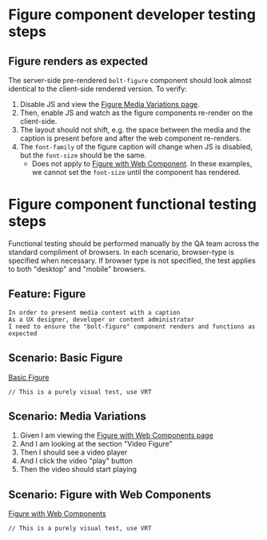 # Figure component developer testing steps

## Figure renders as expected

The server-side pre-rendered `bolt-figure` component should look almost identical to the client-side rendered version. To verify:

1. Disable JS and view the [Figure Media Variations page](https://master.boltdesignsystem.com/pattern-lab/patterns/02-components-figure-10-figure-media-variations/02-components-figure-10-figure-media-variations.html).
1. Then, enable JS and watch as the figure components re-render on the client-side.
1. The layout should not shift, e.g. the space between the media and the caption is present before and after the web component re-renders.
1. The `font-family` of the figure caption will change when JS is disabled, but the `font-size` should be the same.
   - Does not apply to [Figure with Web Component](https://master.boltdesignsystem.com/pattern-lab/patterns/02-components-figure-15-figure-with-web-component/02-components-figure-15-figure-with-web-component.html). In these examples, we cannot set the `font-size` until the component has rendered.

# Figure component functional testing steps

Functional testing should be performed manually by the QA team across the standard compliment of browsers. In each scenario, browser-type is specified when necessary. If browser type is not specified, the test applies to both "desktop" and "mobile" browsers.

## Feature: Figure

    In order to present media content with a caption
    As a UX designer, developer or content administrator
    I need to ensure the "bolt-figure" component renders and functions as expected

## Scenario: Basic Figure

[Basic Figure](https://master.boltdesignsystem.com/pattern-lab/patterns/02-components-figure-05-figure/02-components-figure-05-figure.html)

`// This is a purely visual test, use VRT`

## Scenario: Media Variations

1. Given I am viewing the [Figure with Web Components page](https://master.boltdesignsystem.com/pattern-lab/patterns/02-components-figure-15-figure-with-web-component/02-components-figure-15-figure-with-web-component.html)
1. And I am looking at the section "Video Figure"
1. Then I should see a video player
1. And I click the video "play" button
1. Then the video should start playing

## Scenario: Figure with Web Components

[Figure with Web Components](https://master.boltdesignsystem.com/pattern-lab/patterns/02-components-figure-15-figure-with-web-component/02-components-figure-15-figure-with-web-component.html)

`// This is a purely visual test, use VRT`

